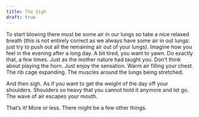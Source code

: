 ```yaml
---
title: The Sigh
draft: true
---
```


To start blowing there must be some air in our lungs so take a nice relaxed breath (this is not entirely correct as we always have some air in out lungs: just try to push out all the remaining air out of your lungs). Imagine how you feel in the evening after a long day. A bit tired, you want to yawn. Do exactly that, a few times. Just as the mother nature had taught you. Don’t think about playing the horn. Just enjoy the sensation. Warm air filling your chest. The rib cage expanding. The muscles around the lungs being stretched.

And then sigh. As if you want to get the weight of the day off your shoulders. Shoulders so heavy that you cannot hold it anymore and let go. The wave of air escapes your mouth.

That’s it! More or less. There might be a few other things.
